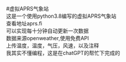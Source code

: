 #虚拟APRS气象站<br>
这是一个使用python3.8编写的虚拟APRS气象站<br>
查看地址aprs.fi<br>
可以实现每十分钟自动更新一次数据<br>
数据来源openweather,使用免费API<br>
上传温度，温度，气压，风速，以及注释<br>
我其实不懂编程，这是在chatGPT的帮忙下完成的<br>
